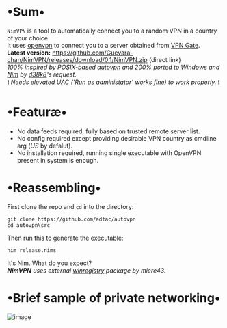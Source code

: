 # •Sum•
`NimVPN` is a tool to automatically connect you to a random VPN in a country of your choice.  
It uses [openvpn](https://github.com/OpenVPN/openvpn) to connect you to a server obtained from [VPN Gate](http://www.vpngate.net/en/).  
__Latest version:__ https://github.com/Guevara-chan/NimVPN/releases/download/0.1/NimVPN.zip (direct link)   
_100% inspired by POSIX-based [autovpn](https://github.com/adtac/autovpn) and 200% ported to Windows and [Nim](http://nim-lang.org) by [d38k8](https://github.com/d38k8)'s request._  
❗ _Needs elevated UAC ('Run as administator' works fine) to work properly._ ❗

# •Featuræ•
* No data feeds required, fully based on trusted remote server list.
* No config required except providing desirable VPN country as cmdline arg (_US_ by defalut).
* No installation required, running single executable with OpenVPN present in system is enough.

# •Reassembling•
First clone the repo and `cd` into the directory:

```
git clone https://github.com/adtac/autovpn
cd autovpn\src
```

Then run this to generate the executable:

```
nim release.nims
```

It's Nim. What do you expect?  
___NimVPN__ uses external [winregistry](https://github.com/miere43/nim-registry) package by miere43._

# •Brief sample of private networking•
![image](https://user-images.githubusercontent.com/8768470/55900440-e16ebe80-5bcf-11e9-9231-ad34bb77e6b2.png)
